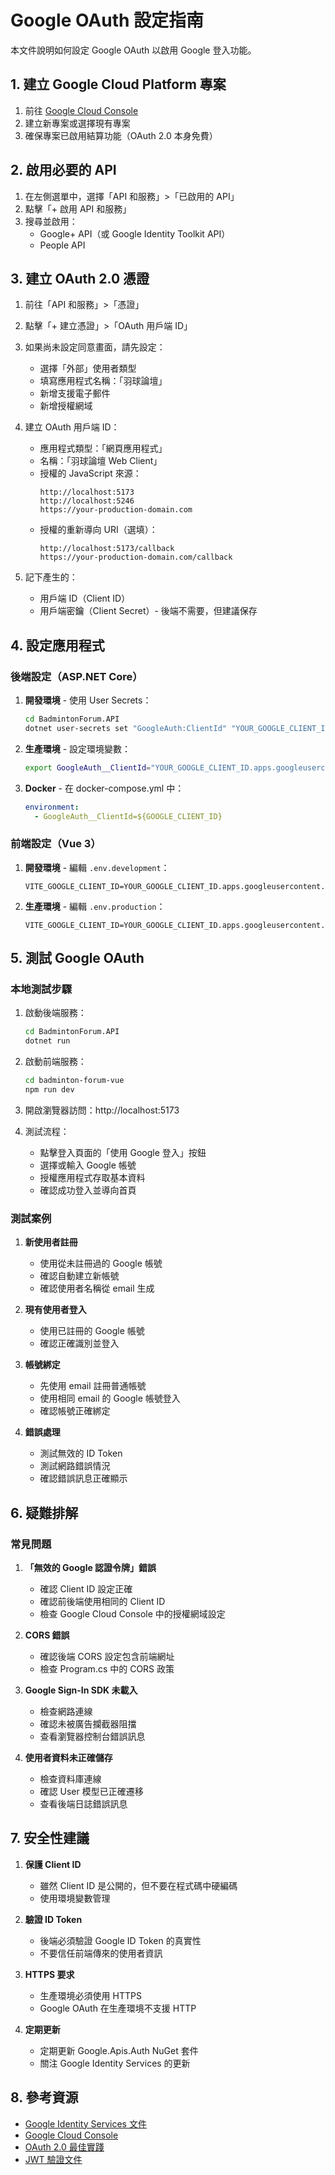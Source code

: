 # Google OAuth 設定指南

本文件說明如何設定 Google OAuth 以啟用 Google 登入功能。

## 1. 建立 Google Cloud Platform 專案

1. 前往 [Google Cloud Console](https://console.cloud.google.com/)
2. 建立新專案或選擇現有專案
3. 確保專案已啟用結算功能（OAuth 2.0 本身免費）

## 2. 啟用必要的 API

1. 在左側選單中，選擇「API 和服務」>「已啟用的 API」
2. 點擊「+ 啟用 API 和服務」
3. 搜尋並啟用：
   - Google+ API（或 Google Identity Toolkit API）
   - People API

## 3. 建立 OAuth 2.0 憑證

1. 前往「API 和服務」>「憑證」
2. 點擊「+ 建立憑證」>「OAuth 用戶端 ID」
3. 如果尚未設定同意畫面，請先設定：
   - 選擇「外部」使用者類型
   - 填寫應用程式名稱：「羽球論壇」
   - 新增支援電子郵件
   - 新增授權網域

4. 建立 OAuth 用戶端 ID：
   - 應用程式類型：「網頁應用程式」
   - 名稱：「羽球論壇 Web Client」
   - 授權的 JavaScript 來源：
     ```
     http://localhost:5173
     http://localhost:5246
     https://your-production-domain.com
     ```
   - 授權的重新導向 URI（選填）：
     ```
     http://localhost:5173/callback
     https://your-production-domain.com/callback
     ```

5. 記下產生的：
   - 用戶端 ID（Client ID）
   - 用戶端密鑰（Client Secret）- 後端不需要，但建議保存

## 4. 設定應用程式

### 後端設定（ASP.NET Core）

1. **開發環境** - 使用 User Secrets：
   ```bash
   cd BadmintonForum.API
   dotnet user-secrets set "GoogleAuth:ClientId" "YOUR_GOOGLE_CLIENT_ID.apps.googleusercontent.com"
   ```

2. **生產環境** - 設定環境變數：
   ```bash
   export GoogleAuth__ClientId="YOUR_GOOGLE_CLIENT_ID.apps.googleusercontent.com"
   ```

3. **Docker** - 在 docker-compose.yml 中：
   ```yaml
   environment:
     - GoogleAuth__ClientId=${GOOGLE_CLIENT_ID}
   ```

### 前端設定（Vue 3）

1. **開發環境** - 編輯 `.env.development`：
   ```env
   VITE_GOOGLE_CLIENT_ID=YOUR_GOOGLE_CLIENT_ID.apps.googleusercontent.com
   ```

2. **生產環境** - 編輯 `.env.production`：
   ```env
   VITE_GOOGLE_CLIENT_ID=YOUR_GOOGLE_CLIENT_ID.apps.googleusercontent.com
   ```

## 5. 測試 Google OAuth

### 本地測試步驟

1. 啟動後端服務：
   ```bash
   cd BadmintonForum.API
   dotnet run
   ```

2. 啟動前端服務：
   ```bash
   cd badminton-forum-vue
   npm run dev
   ```

3. 開啟瀏覽器訪問：http://localhost:5173

4. 測試流程：
   - 點擊登入頁面的「使用 Google 登入」按鈕
   - 選擇或輸入 Google 帳號
   - 授權應用程式存取基本資料
   - 確認成功登入並導向首頁

### 測試案例

1. **新使用者註冊**
   - 使用從未註冊過的 Google 帳號
   - 確認自動建立新帳號
   - 確認使用者名稱從 email 生成

2. **現有使用者登入**
   - 使用已註冊的 Google 帳號
   - 確認正確識別並登入

3. **帳號綁定**
   - 先使用 email 註冊普通帳號
   - 使用相同 email 的 Google 帳號登入
   - 確認帳號正確綁定

4. **錯誤處理**
   - 測試無效的 ID Token
   - 測試網路錯誤情況
   - 確認錯誤訊息正確顯示

## 6. 疑難排解

### 常見問題

1. **「無效的 Google 認證令牌」錯誤**
   - 確認 Client ID 設定正確
   - 確認前後端使用相同的 Client ID
   - 檢查 Google Cloud Console 中的授權網域設定

2. **CORS 錯誤**
   - 確認後端 CORS 設定包含前端網址
   - 檢查 Program.cs 中的 CORS 政策

3. **Google Sign-In SDK 未載入**
   - 檢查網路連線
   - 確認未被廣告攔截器阻擋
   - 查看瀏覽器控制台錯誤訊息

4. **使用者資料未正確儲存**
   - 檢查資料庫連線
   - 確認 User 模型已正確遷移
   - 查看後端日誌錯誤訊息

## 7. 安全性建議

1. **保護 Client ID**
   - 雖然 Client ID 是公開的，但不要在程式碼中硬編碼
   - 使用環境變數管理

2. **驗證 ID Token**
   - 後端必須驗證 Google ID Token 的真實性
   - 不要信任前端傳來的使用者資訊

3. **HTTPS 要求**
   - 生產環境必須使用 HTTPS
   - Google OAuth 在生產環境不支援 HTTP

4. **定期更新**
   - 定期更新 Google.Apis.Auth NuGet 套件
   - 關注 Google Identity Services 的更新

## 8. 參考資源

- [Google Identity Services 文件](https://developers.google.com/identity/gsi/web)
- [Google Cloud Console](https://console.cloud.google.com/)
- [OAuth 2.0 最佳實踐](https://developers.google.com/identity/protocols/oauth2/web-server)
- [JWT 驗證文件](https://developers.google.com/identity/sign-in/web/backend-auth)